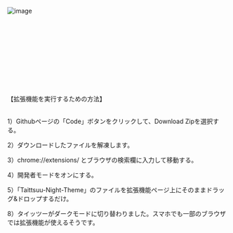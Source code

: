 ![image](https://github.com/Ultraleaf/Taittsuu-Night-Theme/assets/138953741/8ea70352-2876-4fb2-a217-b72c5431d490)




<br>
<br>
<br>
<br>
<br>
<br>
<br>
<br>
<br>

【拡張機能を実行するための方法】
<br>
<br>

1）Githubページの「Code」ボタンをクリックして、Download Zipを選択する。

2）ダウンロードしたファイルを解凍します。

3）chrome://extensions/ とブラウザの検索欄に入力して移動する。

4）開発者モードをオンにする。

5）「Taittsuu-Night-Theme」のファイルを拡張機能ページ上にそのままドラッグ&ドロップするだけ。

8）タイッツーがダークモードに切り替わりました。スマホでも一部のブラウザでは拡張機能が使えるそうです。

